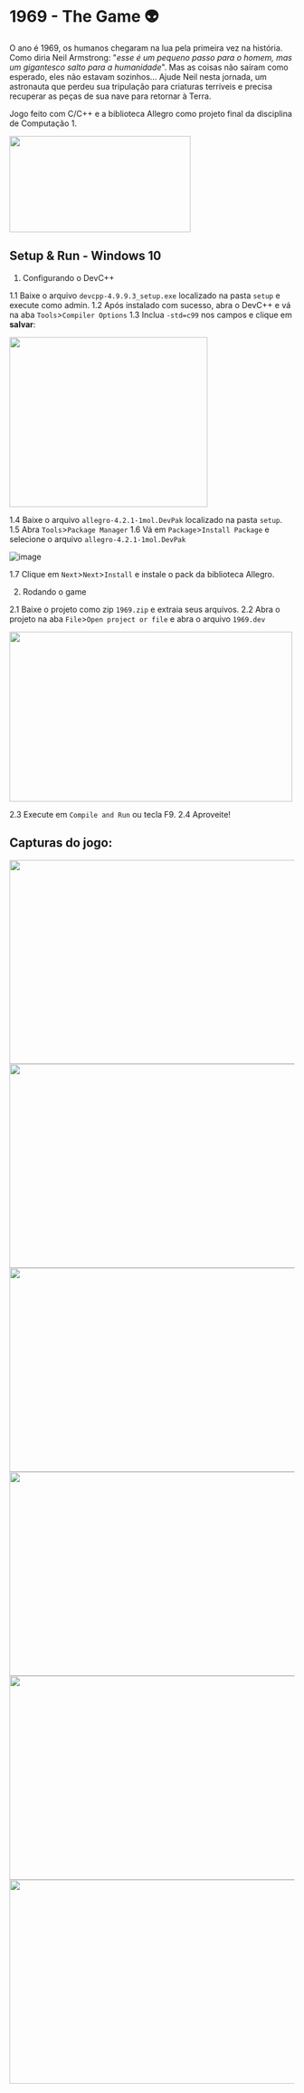 # 1969 - The Game 👽

O ano é 1969, os humanos chegaram na lua pela primeira vez na história. Como diria Neil Armstrong: "*esse é um pequeno passo para o homem, mas um gigantesco salto para a humanidade*". Mas as coisas não saíram como esperado, eles não estavam sozinhos... Ajude Neil nesta jornada, um astronauta que perdeu sua tripulação para criaturas terríveis e precisa recuperar as peças de sua nave para retornar à Terra.

Jogo feito com C/C++ e a biblioteca Allegro como projeto final da disciplina de Computação 1.

<img src="https://user-images.githubusercontent.com/84099851/188033811-e8cb0685-ea42-4efb-b422-f79797249dfe.png" width="320" height="170">

## Setup & Run - Windows 10

1. Configurando o DevC++

1.1 Baixe o arquivo ```devcpp-4.9.9.3_setup.exe``` localizado na pasta ```setup``` e execute como admin.
1.2 Após instalado com sucesso, abra o DevC++ e vá na aba ```Tools```>```Compiler Options```
1.3 Inclua ```-std=c99``` nos campos e clique em **salvar**:

<img src="https://user-images.githubusercontent.com/84099851/188036383-5d0ad563-3b66-4145-8881-848c850c6f6f.png" width="350" height="300">

1.4 Baixe o arquivo ```allegro-4.2.1-1mol.DevPak``` localizado na pasta ```setup```.
1.5 Abra ```Tools```>```Package Manager```
1.6 Vá em ```Package```>```Install Package``` e selecione o arquivo ```allegro-4.2.1-1mol.DevPak```

![image](https://user-images.githubusercontent.com/84099851/188037700-52d2b59b-5f35-4b84-ba53-d94d19e23c06.png)

1.7 Clique em ```Next```>```Next```>```Install``` e instale o pack da biblioteca Allegro.

2. Rodando o game

2.1 Baixe o projeto como zip ```1969.zip``` e extraia seus arquivos.
2.2 Abra o projeto na aba ```File```>```Open project or file``` e abra o arquivo ```1969.dev```

<img src="https://user-images.githubusercontent.com/84099851/188036775-2694cc06-65b6-4d61-b67e-19aad2206937.png" width="500" height="300">

2.3 Execute em ```Compile and Run``` ou tecla F9.
2.4 Aproveite!

## Capturas do jogo:
<img src="https://user-images.githubusercontent.com/84099851/188033887-2daaed9e-ad58-4a31-8b26-cb158604163e.png" width="640" height="360">
<img src="https://user-images.githubusercontent.com/84099851/188033918-b4e73917-fd37-47d9-a2a8-87750968399e.png" width="640" height="360">
<img src="https://user-images.githubusercontent.com/84099851/188033956-078321aa-4aff-49f5-bb2a-664906463345.png" width="640" height="360">
<img src="https://user-images.githubusercontent.com/84099851/188034264-aeebdabf-9285-4e87-93bd-42754654878d.png" width="640" height="360">
<img src="https://user-images.githubusercontent.com/84099851/188034219-a47107fd-29bf-4457-8593-0a94feb2874a.png" width="640" height="360">
<img src="https://user-images.githubusercontent.com/84099851/188034348-51cfe423-15e3-4158-926f-32ad57efe85a.png" width="640" height="360">

